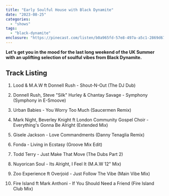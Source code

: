 ```yaml
---
title: "Early Soulful House with Black Dynamite"
date: "2023-08-25"
categories: 
  - "shows"
tags: 
  - "black-dynamite"
enclosure: "https://pinecast.com/listen/b0a965fd-57e8-497a-a5c1-2869d67ae892.mp3 71685598 audio/mpeg "
---
```


**Let's get you in the mood for the last long weekend of the UK Summer with an uplifting selection of soulful vibes from Black Dynamite.**

## Track Listing

1. Lood & M.A.W ft Donnell Rush - Shout-N-Out (The DJ Dub)

3. Donnell Rush, Steve "Silk" Hurley & Chantay Savage - Symphony (Symphony in E-Smoove) 

5. Urban Babies - You Worry Too Much (Saucermen Remix) 

7. Mark Night, Beverley Knight ft London Community Gospel Choir - Everything's Gonna Be Alright (Extended Mix)

9. Gisele Jackson - Love Commandments (Danny Tenaglia Remix) 

11. Fonda - Living in Ecstasy (Groove Mix Edit) 

13. Todd Terry - Just Make That Move (The Dubs Part 2)

15. Nuyorican Soul - Its Alright, I Feel It (M.A.W 12" Mix)

17. Zoo Experience ft Overjoid - Just Follow The Vibe (Main Vibe Mix)

19. Fire Island ft Mark Anthoni - If You Should Need a Friend (Fire Island Club Mix)

